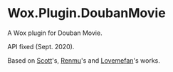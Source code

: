 Wox.Plugin.DoubanMovie
======================

A Wox plugin for Douban Movie.

API fixed (Sept. 2020).

Based on [Scott](http://www.wox.one/u/1)'s, [Renmu](http://www.wox.one/u/55533)'s and  [Lovemefan](https://github.com/lovemefan)'s works. 
